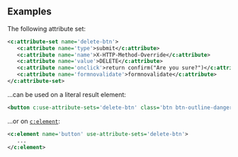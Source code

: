 ## Examples

The following attribute set:

```xml
<c:attribute-set name='delete-btn'>
   <c:attribute name='type'>submit</c:attribute>
   <c:attribute name='name'>X-HTTP-Method-Override</c:attribute>
   <c:attribute name='value'>DELETE</c:attribute>
   <c:attribute name='onclick'>return confirm("Are you sure?")</c:attribute>
   <c:attribute name='formnovalidate'>formnovalidate</c:attribute>
</c:attribute-set>
```

...can be used on a literal result element:

```xml
<button c:use-attribute-sets='delete-btn' class='btn btn-outline-danger cancel'>Delete</button>
```

...or on [`c:element`](element.html):

```xml
<c:element name='button' use-attribute-sets='delete-btn'>
   ...
</c:element>
```
